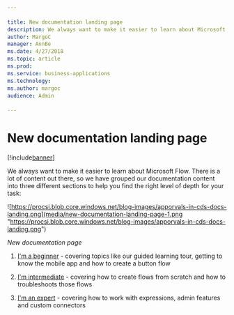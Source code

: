 ```yaml
---

title: New documentation landing page
description: We always want to make it easier to learn about Microsoft Flow.
author: MargoC
manager: AnnBe
ms.date: 4/27/2018
ms.topic: article
ms.prod: 
ms.service: business-applications
ms.technology: 
ms.author: margoc
audience: Admin

---
```

#  New documentation landing page




[!include[banner](../../../includes/banner.md)]

We always want to make it easier to learn about Microsoft Flow. There is a lot
of content out there, so we have grouped our documentation content into three
different sections to help you find the right level of depth for your task:

![https://procsi.blob.core.windows.net/blog-images/apporvals-in-cds-docs-landing.png](media/new-documentation-landing-page-1.png "https://procsi.blob.core.windows.net/blog-images/apporvals-in-cds-docs-landing.png")
<!-- Picture 13 -->


*New documentation page*

1.  [I'm a beginner](https://docs.microsoft.com/en-us/flow/#pivot=start) -
    covering topics like our guided learning tour, getting to know the mobile
    app and how to create a button flow

2.  [I'm
    intermediate](https://docs.microsoft.com/en-us/flow/#pivot=intermediate) -
    covering how to create flows from scratch and how to troubleshoots those
    flows

3.  [I'm an expert](https://docs.microsoft.com/en-us/flow/#pivot=expert) -
    covering how to work with expressions, admin features and custom connectors
